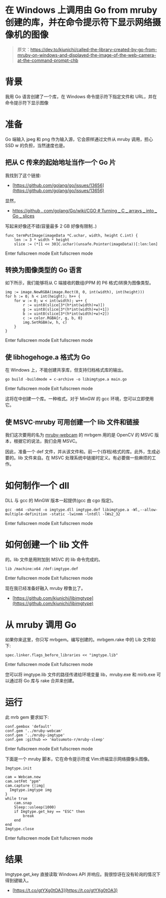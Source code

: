 # 在 Windows 上调用由 Go from mruby 创建的库，并在命令提示符下显示网络摄像机的图像

> 原文：<https://dev.to/kjunichi/called-the-library-created-by-go-from-mruby-on-windows-and-displayed-the-image-of-the-web-camera-at-the-command-prompt-chb>

# 背景

我用 Go 语言创建了一个库，在 Windows 命令提示符下指定文件和 URL，并在命令提示符下显示图像

# 准备

Go 端输入 jpeg 和 png 作为输入源，它会原样通过文件从 mruby 调用，担心 SSD w 的负担，当然速度也是。

## 把从 C 传来的起始地址当作一个 Go 片

我找到了这个链接:

*   [https://github.com/golang/go/issues/13656](https://github.com/golang/go/issues/13656)

显然，

*   [https://github . com/golang/Go/wiki/CGO # Turning _ C _ arrays _ into _ Go _ slices](https://github.com/golang/go/wiki/cgo#Turning_C_arrays_into_Go_slices)

写起来好像还不错(容量最多 2 GB 好像有限制..)

```
func termPutImage(imageData *C.uchar, width, height C.int) {
    len := 3 * width * height
    slice := (*[1 << 30]C.uchar)(unsafe.Pointer(imageData))[:len:len] 
```

Enter fullscreen mode Exit fullscreen mode

## 转换为图像类型的 Go 语言

如下所示，我们能够将从 C 端接收的数组(PPM 的 P6 格式)转换为图像类型。

```
img := image.NewRGBA(image.Rect(0, 0, int(width), int(height)))
for h := 0; h < int(height); h++ {
    for w := 0; w < int(width); w++ {
        r := uint8(slice[3*(h*int(width)+w)])
        g := uint8(slice[3*(h*int(width)+w)+1])
        b := uint8(slice[3*(h*int(width)+w)+2])
        c := color.RGBA{r, g, b, 0}
        img.SetRGBA(w, h, c)
    }
} 
```

Enter fullscreen mode Exit fullscreen mode

## 使 libhogehoge.a 格式为 Go

在 Windows 上，不能创建共享库，但支持归档格式库的输出。

```
go build -buildmode = c-archive -o libimgtype.a main.go 
```

Enter fullscreen mode Exit fullscreen mode

这将在中创建一个库。一种格式。对于 MinGW 的 gcc 环境，您可以立即使用它。

## 使 MSVC·mruby 可用创建一个 lib 文件和链接

我们这次要用的名为 [mruby-webcam](https://github.com/kjunichi/mruby-webcam) 的 mrbgem 用的是 OpenCV 的 MSVC 版本，根据它的说法，我们会用 MSVC。

因此，准备一个 def 文件，并从该文件和。前一个(存档)格式的库。此外，生成必要的。lib 文件来自。在 MSVC 处理系统中链接时定义。有必要做一些麻烦的工作。

# 如何制作一个 dll

DLL 与 gcc 的 MinGW 版本一起提供(gcc 由 cgo 指定)。

```
gcc -m64 -shared -o imgtype.dll imgtype.def libimgtype.a -Wl,--allow-multiple-definition -static -lwinmm -lntdll -lWs2_32 
```

Enter fullscreen mode Exit fullscreen mode

# 如何创建一个 lib 文件

的。lib 文件是用附加到 MSVC 的 lib 命令完成的。

```
lib /machine:x64 /def:imgtype.def 
```

Enter fullscreen mode Exit fullscreen mode

现在我已经准备好融入 mruby 穆鲁比了。

*   [https://github.com/kjunichi/libimgtype](https://github.com/kjunichi/libimgtype)

# 从 mruby 调用 Go

如果你来这里，你只写 mrbgem。编写创建的。mrbgem.rake 中的 Lib 文件如下:

```
spec.linker.flags_before_libraries << "imgtype.lib" 
```

Enter fullscreen mode Exit fullscreen mode

您可以将 imgtype.lib 文件的路径传递给环境变量 lib，mruby.exe 和 mirb.exe 可以通过将 Go 库与 rake 合并来创建。

# 运行

此 mrb gem 要求如下:

```
conf.gembox 'default'
conf.gem '../mruby-webcam'
conf.gem '../mruby-imgtype'
conf.gem :github => 'matsumoto-r/mruby-sleep' 
```

Enter fullscreen mode Exit fullscreen mode

下面是一个 mruby 脚本，它在命令提示符或 Vim:终端显示网络摄像头图像。

```
Imgtype.init

cam = Webcam.new
cam.setFmt "ppm"
cam.capture {|img|
  Imgtype.imgtype img
}
while true
    cam.snap
    Sleep::usleep(1000)
    if Imgtype.get_key == "ESC" then
        break
    end
end
Imgtype.close 
```

Enter fullscreen mode Exit fullscreen mode

# 结果

Imgtype.get_key 直接读取 Windows API 并响应。我很惊讶在没有轮询的情况下得到键输入。

*   [https://t.co/gtYXg0tOA3](https://t.co/gtYXg0tOA3)